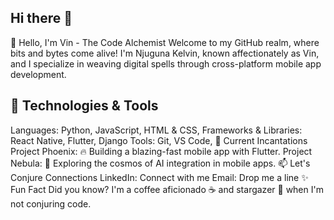 ## Hi there 👋
👋 Hello, I'm Vin - The Code Alchemist
Welcome to my GitHub realm, where bits and bytes come alive! I'm Njuguna Kelvin, known affectionately as Vin, and I specialize in weaving digital spells through cross-platform mobile app development.


<h2><b>🚀 Technologies & Tools</b></h2>
Languages: Python, JavaScript, HTML & CSS, 
Frameworks & Libraries: React Native, Flutter, Django
Tools: Git, VS Code,
🌱 Current Incantations
Project Phoenix: 🔥 Building a blazing-fast mobile app with Flutter.
Project Nebula: 🌌 Exploring the cosmos of AI integration in mobile apps.
📫 Let's Conjure Connections
LinkedIn: Connect with me
Email: Drop me a line
✨ Fun Fact
Did you know? I'm a coffee aficionado ☕️ and stargazer 🌠 when I'm not conjuring code.
<!--
**NjugunaKelvin/NjugunaKelvin** is a ✨ _special_ ✨ repository because its `README.md` (this file) appears on your GitHub profile.

Here are some ideas to get you started:

- 🔭 I’m currently working on ...
- 🌱 I’m currently learning ...
- 👯 I’m looking to collaborate on ...
- 🤔 I’m looking for help with ...
- 💬 Ask me about ...
- 📫 How to reach me: ...
- 😄 Pronouns: ...
- ⚡ Fun fact: ...
-->
